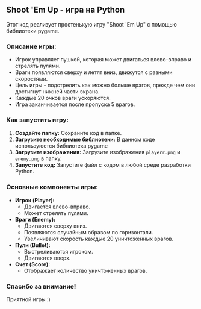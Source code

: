 ## Shoot 'Em Up - игра на Python

Этот код реализует простенькую игру "Shoot 'Em Up" с помощью библиотеки pygame. 

### Описание игры:

- Игрок управляет пушкой, которая может двигаться влево-вправо и стрелять пулями.
- Враги появляются сверху и летят вниз, движутся с разными скоростями.
- Цель игры - подстрелить как можно больше врагов, прежде чем они достигнут нижней части экрана.
- Каждые 20 очков враги ускоряются.
- Игра заканчивается после пропуска 5 врагов. 

### Как запустить игру:

1. **Создайте папку:**  Сохраните код в папке.
2. **Загрузите необходимые библиотеки:** В данном коде используюется библиотека pygame
3. **Загрузите изображения:**  Загрузите изображения  `playerr.png` и  `enemy.png` в папку.
4. **Запустите код:**  Запустите файл с кодом в любой среде разработки Python.
   

### Основные компоненты игры:

- **Игрок (Player):** 
    - Двигается влево-вправо.
    - Может стрелять пулями.
- **Враги (Enemy):**
    - Двигаются сверху вниз.
    - Появляются случайным образом по горизонтали.
    - Увеличивают скорость каждые 20 уничтоженных врагов.     
- **Пули (Bullet):**
    - Выстреливаются игроком.
    - Двигаются вверх.
- **Счет (Score):** 
    - Отображает количество уничтоженных врагов.
 

### Спасибо за внимание!
Приятной игры :)
